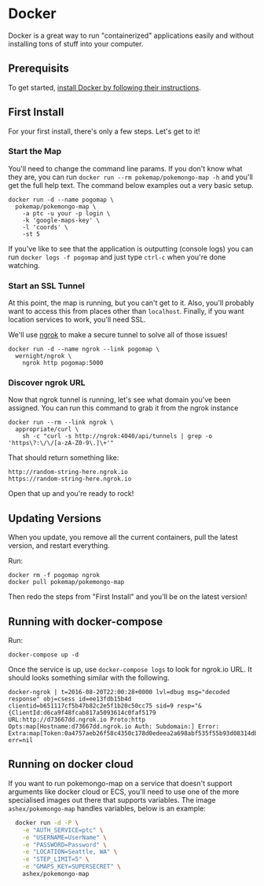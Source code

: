# Docker

Docker is a great way to run "containerized" applications easily and without installing tons of stuff into your computer.

## Prerequisits

To get started, [install Docker by following their instructions](https://www.docker.com/products/docker).

## First Install

For your first install, there's only a few steps. Let's get to it!

### Start the Map 

You'll need to change the command line params. If you don't know what they are, you can run `docker run --rm pokemap/pokemongo-map -h` and you'll get the full help text. The command below examples out a very basic setup.

```
docker run -d --name pogomap \
  pokemap/pokemongo-map \
    -a ptc -u your -p login \
    -k 'google-maps-key' \
    -l 'coords' \
    -st 5
```

If you've like to see that the application is outputting (console logs) you can run `docker logs -f pogomap` and just type `ctrl-c` when you're done watching.

### Start an SSL Tunnel

At this point, the map is running, but you can't get to it. Also, you'll probably want to access this from places other than `localhost`. Finally, if you want location services to work, you'll need SSL.

We'll use [ngrok](https://ngrok.com/) to make a secure tunnel to solve all of those issues!

```
docker run -d --name ngrok --link pogomap \
  wernight/ngrok \
    ngrok http pogomap:5000
```

### Discover ngrok URL

Now that ngrok tunnel is running, let's see what domain you've been assigned. You can run this command to grab it from the ngrok instance

```
docker run --rm --link ngrok \
  appropriate/curl \
    sh -c "curl -s http://ngrok:4040/api/tunnels | grep -o 'https\?:\/\/[a-zA-Z0-9\.]\+'"
```

That should return something like:

```
http://random-string-here.ngrok.io
https://random-string-here.ngrok.io
```

Open that up and you're ready to rock!

## Updating Versions

When you update, you remove all the current containers, pull the latest version, and restart everything.

Run:

```
docker rm -f pogomap ngrok
docker pull pokemap/pokemongo-map
```

Then redo the steps from "First Install" and you'll be on the latest version!
## Running with docker-compose

Run:
```
docker-compose up -d
```

Once the service is up, use ``docker-compose logs`` to look for ngrok.io URL.
It should looks something similar with the following.

```
docker-ngrok | t=2016-08-20T22:00:28+0000 lvl=dbug msg="decoded response" obj=csess id=ee13fdb15b4d clientid=b651117cf5b47b82c2e5f1b20c50cc75 sid=9 resp="&{ClientId:d6ca9f48fcab817a5093614c0faf5179 URL:http://d73667dd.ngrok.io Proto:http Opts:map[Hostname:d73667dd.ngrok.io Auth: Subdomain:] Error: Extra:map[Token:0a4757aeb26f58c4350c178d0edeea2a698abf535f55b93d08314db1a9388ca2]}" err=nil
```


## Running on docker cloud 

If you want to run pokemongo-map on a service that doesn't support arguments like docker cloud or ECS, you'll need to use one of the more specialised images out there that supports variables. The image `ashex/pokemongo-map` handles variables, below is an example:

```bash
  docker run -d -P \
    -e "AUTH_SERVICE=ptc" \
    -e "USERNAME=UserName" \
    -e "PASSWORD=Password" \
    -e "LOCATION=Seattle, WA" \
    -e "STEP_LIMIT=5" \
    -e "GMAPS_KEY=SUPERSECRET" \
    ashex/pokemongo-map
```
